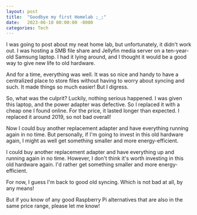 ```yaml
---
layout: post
title:  "Goodbye my first Homelab ;_;" 
date:   2023-06-10 00:00:00 -0000
categories: Tech
---
```

I was going to post about my neat home lab, but unfortunately, it didn't work out. I was hosting a SMB file share and Jellyfin media server on a ten-year-old Samsung laptop. I had it lying around, and I thought it would be a good way to give new life to old hardware.

And for a time, everything was well. It was so nice and handy to have a centralized place to store files without having to worry about syncing and such. It made things so much easier! But I digress.

So, what was the culprit? Luckily, nothing serious happened. I was given this laptop, and the power adapter was defective. So I replaced it with a cheap one I found online. For the price, it lasted longer than expected. I replaced it around 2019, so not bad overall!

Now I could buy another replacement adapter and have everything running again in no time. But personally, if I'm going to invest in this old hardware again, I might as well get something smaller and more energy-efficient.

I could buy another replacement adapter and have everything up and running again in no time. However, I don't think it's worth investing in this old hardware again. I'd rather get something smaller and more energy-efficient.

For now, I guess I'm back to good old syncing. Which is not bad at all, by any means!

But if you know of any good Raspberry Pi alternatives that are also in the same price range, please let me know!
